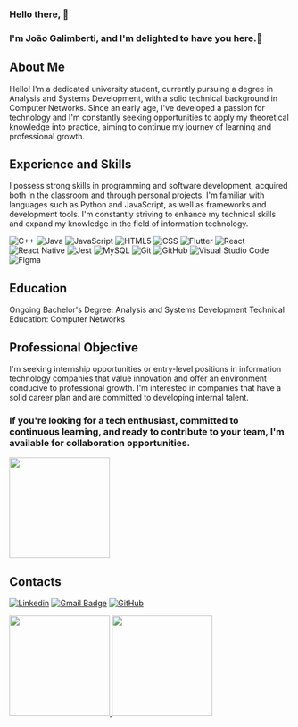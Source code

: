 ### Hello there, 👋
### I'm João Galimberti, and I'm delighted to have you here.👋

## About Me
Hello! I'm a dedicated university student, currently pursuing a degree in Analysis and Systems Development, with a solid technical background in Computer Networks. Since an early age, I've developed a passion for technology and I'm constantly seeking opportunities to apply my theoretical knowledge into practice, aiming to continue my journey of learning and professional growth.

## Experience and Skills
I possess strong skills in programming and software development, acquired both in the classroom and through personal projects. I'm familiar with languages such as Python and JavaScript, as well as frameworks and development tools. I'm constantly striving to enhance my technical skills and expand my knowledge in the field of information technology.

![C++](https://img.shields.io/badge/-C++-333333?style=flat&logo=C%2B%2B&logoColor=00599C)
![Java](https://img.shields.io/badge/-Java-333333?style=flat&logo=Java&logoColor=007396)
![JavaScript](https://img.shields.io/badge/-JavaScript-333333?style=flat&logo=javascript)
![HTML5](https://img.shields.io/badge/-HTML5-333333?style=flat&logo=HTML5)
![CSS](https://img.shields.io/badge/-CSS-333333?style=flat&logo=CSS3&logoColor=1572B6)
![Flutter](https://img.shields.io/badge/-Flutter-333333?style=flat&logo=Flutter)
![React](https://img.shields.io/badge/-React-333333?style=flat&logo=react)
![React Native](https://img.shields.io/badge/-React%20Native-333333?style=flat&logo=react)
![Jest](https://img.shields.io/badge/-Jest-333333?style=flat&logo=jest)
![MySQL](https://img.shields.io/badge/-MySQL-333333?style=flat&logo=mysql)
![Git](https://img.shields.io/badge/-Git-333333?style=flat&logo=git)
![GitHub](https://img.shields.io/badge/-GitHub-333333?style=flat&logo=github)
![Visual Studio Code](https://img.shields.io/badge/-Visual%20Studio%20Code-333333?style=flat&logo=visual-studio-code&logoColor=007ACC)
![Figma](https://img.shields.io/badge/-Figma-333333?style=flat&logo=figma&logoColor=007ACC)

## Education
Ongoing Bachelor's Degree: Analysis and Systems Development
Technical Education: Computer Networks

## Professional Objective
I'm seeking internship opportunities or entry-level positions in information technology companies that value innovation and offer an environment conducive to professional growth. I'm interested in companies that have a solid career plan and are committed to developing internal talent.

### If you're looking for a tech enthusiast, committed to continuous learning, and ready to contribute to your team, I'm available for collaboration opportunities.


<a href="https://github.com/iuricode" title="Perfil do Iuri">
  <img height="180em" src="https://github-readme-stats.vercel.app/api?username=iuricode&theme=dracula&show_icons=true" />
</a>

## Contacts

[![Linkedin](https://img.shields.io/badge/-username-blue?style=flat-square&logo=Linkedin&logoColor=white&link=LINK-DO-SEU-LINKEDIN)](LINK-DO-SEU-LINKEDIN)
[![Gmail Badge](https://img.shields.io/badge/-seuemail@email.com-006bed?style=flat-square&logo=Gmail&logoColor=white&link=mailto:joaogalimberti@gmail.com)](mailto:joaogalimberti@gmail.com)
[![GitHub](https://img.shields.io/github/followers/iuricode?label=follow&style=social)]((https://github.com/joaogalimberti))

<div>
<a href="https://github.com/joaogalimberti">
<img loading="lazy" height="180em" src="https://github-readme-stats.vercel.app/api/top-langs/?username=joaogalimberti&layout=compact&langs_count=7&theme=dracula"/>
<img loading="lazy" height="180em" src="https://github-readme-stats.vercel.app/api?username=joaogalimberti&show_icons=true&theme=dracula&include_all_commits=true&count_private=true"/>
</div>
